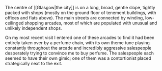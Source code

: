 The centre of [[Glasgow|the city]] is on a long, broad, gentle slope, tightly packed with shops (mostly on the ground floor of tenement buildings, with offices and flats above). The main streets are connected by winding, low-ceilinged shopping arcades, most of which are populated with unusual and unlikely independent shops.

On my most recent visit I entered one of these arcades to find it had been entirely taken over by a perfume chain, with its own theme tune playing constantly throughout the arcade and incredibly aggressive salespeople desperately trying to convince me to buy perfume. The salespeople each seemed to have their own gimic; one of them was a contortionist placed strategically next to the exit.